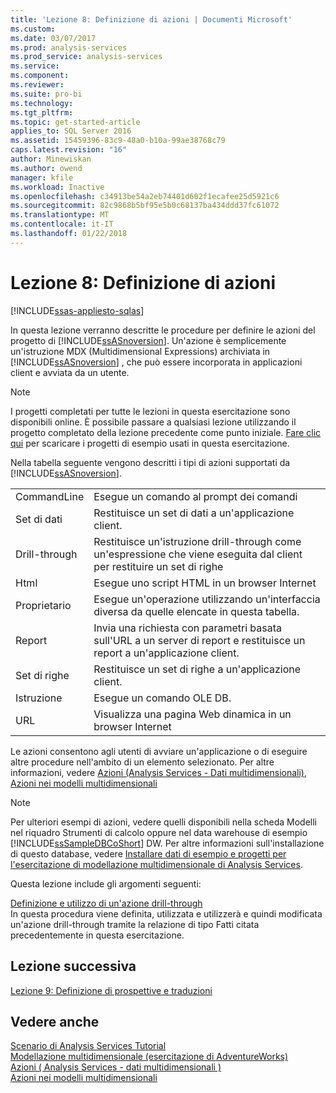```yaml
---
title: 'Lezione 8: Definizione di azioni | Documenti Microsoft'
ms.custom: 
ms.date: 03/07/2017
ms.prod: analysis-services
ms.prod_service: analysis-services
ms.service: 
ms.component: 
ms.reviewer: 
ms.suite: pro-bi
ms.technology: 
ms.tgt_pltfrm: 
ms.topic: get-started-article
applies_to: SQL Server 2016
ms.assetid: 15459396-83c9-48a0-b10a-99ae38768c79
caps.latest.revision: "16"
author: Minewiskan
ms.author: owend
manager: kfile
ms.workload: Inactive
ms.openlocfilehash: c34913be54a2eb74401d602f1ecafee25d5921c6
ms.sourcegitcommit: 82c9868b5bf95e5b0c68137ba434ddd37fc61072
ms.translationtype: MT
ms.contentlocale: it-IT
ms.lasthandoff: 01/22/2018
---
```

# <a name="lesson-8-defining-actions"></a>Lezione 8: Definizione di azioni
[!INCLUDE[ssas-appliesto-sqlas](../includes/ssas-appliesto-sqlas.md)]

In questa lezione verranno descritte le procedure per definire le azioni del progetto di [!INCLUDE[ssASnoversion](../includes/ssasnoversion-md.md)]. Un'azione è semplicemente un'istruzione MDX (Multidimensional Expressions) archiviata in [!INCLUDE[ssASnoversion](../includes/ssasnoversion-md.md)] , che può essere incorporata in applicazioni client e avviata da un utente.  
  
> [!NOTE]  
> I progetti completati per tutte le lezioni in questa esercitazione sono disponibili online. È possibile passare a qualsiasi lezione utilizzando il progetto completato della lezione precedente come punto iniziale. [Fare clic qui](http://go.microsoft.com/fwlink/?LinkID=221866) per scaricare i progetti di esempio usati in questa esercitazione.  
  
Nella tabella seguente vengono descritti i tipi di azioni supportati da [!INCLUDE[ssASnoversion](../includes/ssasnoversion-md.md)].  
  
|||  
|-|-|  
|CommandLine|Esegue un comando al prompt dei comandi|  
|Set di dati|Restituisce un set di dati a un'applicazione client.|  
|Drill-through|Restituisce un'istruzione drill-through come un'espressione che viene eseguita dal client per restituire un set di righe|  
|Html|Esegue uno script HTML in un browser Internet|  
|Proprietario|Esegue un'operazione utilizzando un'interfaccia diversa da quelle elencate in questa tabella.|  
|Report|Invia una richiesta con parametri basata sull'URL a un server di report e restituisce un report a un'applicazione client.|  
|Set di righe|Restituisce un set di righe a un'applicazione client.|  
|Istruzione|Esegue un comando OLE DB.|  
|URL|Visualizza una pagina Web dinamica in un browser Internet|  
  
Le azioni consentono agli utenti di avviare un'applicazione o di eseguire altre procedure nell'ambito di un elemento selezionato. Per altre informazioni, vedere [Azioni &#40;Analysis Services - Dati multidimensionali&#41;](../analysis-services/multidimensional-models/actions-analysis-services-multidimensional-data.md), [Azioni nei modelli multidimensionali](../analysis-services/multidimensional-models/actions-in-multidimensional-models.md)  
  
> [!NOTE]  
> Per ulteriori esempi di azioni, vedere quelli disponibili nella scheda Modelli nel riquadro Strumenti di calcolo oppure nel data warehouse di esempio [!INCLUDE[ssSampleDBCoShort](../includes/sssampledbcoshort-md.md)] DW. Per altre informazioni sull'installazione di questo database, vedere [Installare dati di esempio e progetti per l'esercitazione di modellazione multidimensionale di Analysis Services](../analysis-services/install-sample-data-and-projects.md).  
  
Questa lezione include gli argomenti seguenti:  
  
[Definizione e utilizzo di un'azione drill-through](../analysis-services/lesson-8-1-defining-and-using-a-drillthrough-action.md)  
In questa procedura viene definita, utilizzata e utilizzerà e quindi modificata un'azione drill-through tramite la relazione di tipo Fatti citata precedentemente in questa esercitazione.  
  
## <a name="next-lesson"></a>Lezione successiva  
[Lezione 9: Definizione di prospettive e traduzioni](../analysis-services/lesson-9-defining-perspectives-and-translations.md)  
  
## <a name="see-also"></a>Vedere anche  
[Scenario di Analysis Services Tutorial](../analysis-services/analysis-services-tutorial-scenario.md)  
[Modellazione multidimensionale &#40;esercitazione di AdventureWorks&#41;](../analysis-services/multidimensional-modeling-adventure-works-tutorial.md)  
[Azioni &#40; Analysis Services - dati multidimensionali &#41;](../analysis-services/multidimensional-models/actions-analysis-services-multidimensional-data.md)  
[Azioni nei modelli multidimensionali](../analysis-services/multidimensional-models/actions-in-multidimensional-models.md)  
  
  
  
